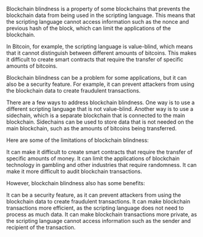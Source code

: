 Blockchain blindness is a property of some blockchains that prevents the blockchain data from being used in the scripting language. This means that the scripting language cannot access information such as the nonce and previous hash of the block, which can limit the applications of the blockchain.

In Bitcoin, for example, the scripting language is value-blind, which means that it cannot distinguish between different amounts of bitcoins. This makes it difficult to create smart contracts that require the transfer of specific amounts of bitcoins.

Blockchain blindness can be a problem for some applications, but it can also be a security feature. For example, it can prevent attackers from using the blockchain data to create fraudulent transactions.

There are a few ways to address blockchain blindness. One way is to use a different scripting language that is not value-blind. Another way is to use a sidechain, which is a separate blockchain that is connected to the main blockchain. Sidechains can be used to store data that is not needed on the main blockchain, such as the amounts of bitcoins being transferred.

Here are some of the limitations of blockchain blindness:

It can make it difficult to create smart contracts that require the transfer of specific amounts of money.
It can limit the applications of blockchain technology in gambling and other industries that require randomness.
It can make it more difficult to audit blockchain transactions.


However, blockchain blindness also has some benefits:

It can be a security feature, as it can prevent attackers from using the blockchain data to create fraudulent transactions.
It can make blockchain transactions more efficient, as the scripting language does not need to process as much data.
It can make blockchain transactions more private, as the scripting language cannot access information such as the sender and recipient of the transaction.